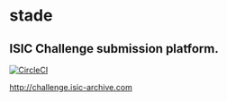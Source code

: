 # stade
## ISIC Challenge submission platform.

[![CircleCI](https://circleci.com/gh/ImageMarkup/stade.svg?style=svg)](https://circleci.com/gh/ImageMarkup/isic-archive)

http://challenge.isic-archive.com
